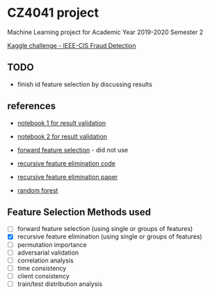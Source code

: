 # CZ4041 project

Machine Learning project for Academic Year 2019-2020 Semester 2

[Kaggle challenge - IEEE-CIS Fraud Detection](https://www.kaggle.com/c/ieee-fraud-detection)

## TODO

- finish id feature selection by discussing results

## references

- [notebook 1 for result validation](https://www.kaggle.com/artgor/eda-and-models)
- [notebook 2 for result validation](https://www.kaggle.com/cdeotte/xgb-fraud-with-magic-0-9600)

- [forward feature selection](https://towardsdatascience.com/feature-importance-and-forward-feature-selection-752638849962) - did not use
- [recursive feature elimination code](https://towardsdatascience.com/feature-selection-in-python-recursive-feature-elimination-19f1c39b8d15)
- [recursive feature elimination paper](https://link.springer.com/content/pdf/10.1023%2FA%3A1012487302797.pdf)
- [random forest](https://towardsdatascience.com/understanding-random-forest-58381e0602d2)

## Feature Selection Methods used

- [ ] forward feature selection (using single or groups of features)
- [x] recursive feature elimination (using single or groups of features)
- [ ] permutation importance
- [ ] adversarial validation
- [ ] correlation analysis
- [ ] time consistency
- [ ] client consistency
- [ ] train/test distribution analysis
